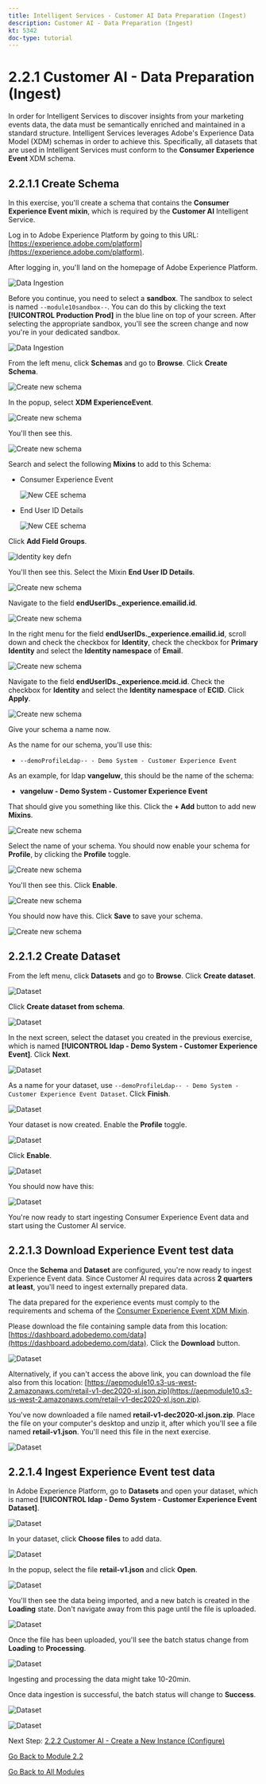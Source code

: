 ```yaml
---
title: Intelligent Services - Customer AI Data Preparation (Ingest)
description: Customer AI - Data Preparation (Ingest)
kt: 5342
doc-type: tutorial
---
```

# 2.2.1 Customer AI - Data Preparation (Ingest)

In order for Intelligent Services to discover insights from your marketing events data, the data must be semantically enriched and maintained in a standard structure. Intelligent Services leverages Adobe's Experience Data Model (XDM) schemas in order to achieve this.
Specifically, all datasets that are used in Intelligent Services must conform to the **Consumer Experience Event** XDM schema.

## 2.2.1.1 Create Schema

In this exercise, you'll create a schema that contains the **Consumer Experience Event mixin**, which is required by the **Customer AI** Intelligent Service.

Log in to Adobe Experience Platform by going to this URL: [https://experience.adobe.com/platform](https://experience.adobe.com/platform).

After logging in, you'll land on the homepage of Adobe Experience Platform.

![Data Ingestion](../../datacollection/module1.2/images/home.png)

Before you continue, you need to select a **sandbox**. The sandbox to select is named ``--module10sandbox--``. You can do this by clicking the text **[!UICONTROL Production Prod]** in the blue line on top of your screen. After selecting the appropriate sandbox, you'll see the screen change and now you're in your dedicated sandbox.

![Data Ingestion](../../datacollection/module1.2/images/sb1.png)

From the left menu, click **Schemas** and go to **Browse**. Click **Create Schema**.

![Create new schema](./images/create-schema-button.png)

In the popup, select **XDM ExperienceEvent**.

![Create new schema](./images/xdmee.png)

You'll then see this.

![Create new schema](./images/xdmee1.png)

Search and select the following **Mixins** to add to this Schema:

- Consumer Experience Event

  ![New CEE schema](./images/cee.png)

- End User ID Details

  ![New CEE schema](./images/identitymap.png)

Click **Add Field Groups**.

![Identity key defn](./images/addmixin.png)

You'll then see this. Select the Mixin **End User ID Details**.

![Create new schema](./images/eui1.png)

Navigate to the field **endUserIDs._experience.emailid.id**.

![Create new schema](./images/eui2.png)

In the right menu for the field **endUserIDs._experience.emailid.id**, scroll down and check the checkbox for **Identity**, check the checkbox for **Primary Identity** and select the **Identity namespace** of **Email**.

![Create new schema](./images/eui3.png)

Navigate to the field **endUserIDs._experience.mcid.id**. Check the checkbox for **Identity** and select the **Identity namespace** of **ECID**. Click **Apply**.

![Create new schema](./images/eui4.png)

Give your schema a name now.

As the name for our schema, you'll use this:

- `--demoProfileLdap-- - Demo System - Customer Experience Event`

As an example, for ldap **vangeluw**, this should be the name of the schema:

- **vangeluw - Demo System - Customer Experience Event**

That should give you something like this. Click the **+ Add** button to add new **Mixins**.

![Create new schema](./images/xdmee2.png)

Select the name of your schema. You should now enable your schema for **Profile**, by clicking the **Profile** toggle.

![Create new schema](./images/xdmee3.png)

You'll then see this. Click **Enable**.

![Create new schema](./images/xdmee4.png)

You should now have this. Click **Save** to save your schema.

![Create new schema](./images/xdmee5.png)

## 2.2.1.2 Create Dataset

From the left menu, click **Datasets** and go to **Browse**. Click **Create dataset**.

![Dataset](./images/createds.png)

Click **Create dataset from schema**.

![Dataset](./images/createdatasetfromschema.png)

In the next screen, select the dataset you created in the previous exercise, which is named **[!UICONTROL ldap - Demo System - Customer Experience Event]**. Click **Next**.

![Dataset](./images/createds1.png)

As a name for your dataset, use `--demoProfileLdap-- - Demo System - Customer Experience Event Dataset`. Click **Finish**.

![Dataset](./images/createds2.png)

Your dataset is now created. Enable the **Profile** toggle.

![Dataset](./images/createds3.png)

Click **Enable**.

![Dataset](./images/createds4.png)

You should now have this:

![Dataset](./images/createds5.png)

You're now ready to start ingesting Consumer Experience Event data and start using the Customer AI service.

## 2.2.1.3 Download Experience Event test data

Once the **Schema** and **Dataset** are configured, you're now ready to ingest Experience Event data. Since Customer AI requires data across **2 quarters at least**, you'll need to ingest externally prepared data.

The data prepared for the experience events must comply to the requirements and schema of the [Consumer Experience Event XDM Mixin](https://github.com/adobe/xdm/blob/797cf4930d5a80799a095256302675b1362c9a15/docs/reference/context/experienceevent-consumer.schema.md).

Please download the file containing sample data from this location: [https://dashboard.adobedemo.com/data](https://dashboard.adobedemo.com/data). Click the **Download** button.

![Dataset](./images/dsn1.png)

Alternatively, if you can't access the above link, you can download the file also from this location: [https://aepmodule10.s3-us-west-2.amazonaws.com/retail-v1-dec2020-xl.json.zip](https://aepmodule10.s3-us-west-2.amazonaws.com/retail-v1-dec2020-xl.json.zip).

You've now downloaded a file named **retail-v1-dec2020-xl.json.zip**. Place the file on your computer's desktop and unzip it, after which you'll see a file named **retail-v1.json**. You'll need this file in the next exercise.

![Dataset](./images/ingest.png)

## 2.2.1.4 Ingest Experience Event test data

In Adobe Experience Platform, go to **Datasets** and open your dataset, which is named **[!UICONTROL ldap - Demo System - Customer Experience Event Dataset]**.

![Dataset](./images/ingest1.png)

In your dataset, click **Choose files** to add data.

![Dataset](./images/ingest2.png)

In the popup, select the file **retail-v1.json** and click **Open**.

![Dataset](./images/ingest3.png)

You'll then see the data being imported, and a new batch is created in the **Loading** state. Don't navigate away from this page until the file is uploaded.

![Dataset](./images/ingest4.png)

Once the file has been uploaded, you'll see the batch status change from **Loading** to **Processing**.

![Dataset](./images/ingest5.png)

Ingesting and processing the data might take 10-20min.

Once data ingestion is successful, the batch status will change to **Success**.

![Dataset](./images/ingest7.png)

![Dataset](./images/ingest8.png)

Next Step: [2.2.2 Customer AI - Create a New Instance (Configure)](./ex2.md)

[Go Back to Module 2.2](./intelligent-services.md)

[Go Back to All Modules](./../../../overview.md)
